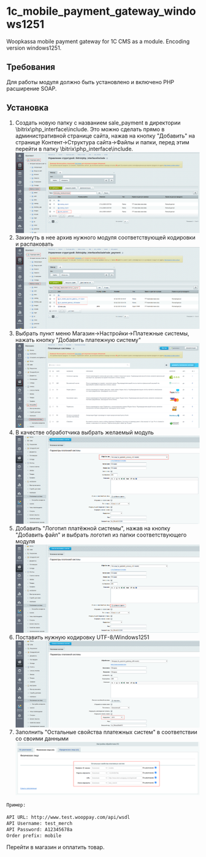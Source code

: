 # 1c_mobile_payment_gateway_windows1251
Woopkassa mobile payment gateway for 1C CMS as a module. Encoding version windows1251.

## Требования
Для работы модуля должно быть установлено и включено PHP расширение SOAP.

## Установка
1. Создать новую папку с названием sale_payment в директории \bitrix\php_interface\include. Это можно сделать прямо в административной странице сайта, нажав на кнопку "Добавить" на странице
Контент->Структура сайта->Файлы и папки, перед этим перейти в папку \bitrix\php_interface\include.
![Alt text](.README/bitrix_1.png?raw=true)
2. Закинуть в нее архив нужного модуля соответствующей кодировки и распаковать
![Alt text](.README/bitrix_2.png?raw=true)
3. Выбрать пункт меню Магазин->Настройки->Платежные системы, нажать кнопку "Добавить платежную систему"
![Alt text](.README/bitrix_3.png?raw=true)
4. В качестве обработчика выбрать желаемый модуль
![Alt text](.README/bitrix_4.png?raw=true)
5. Добавить "Логотип платёжной системы", нажав на кнопку "Добавить файл" и выбрать логотип из папки соответствующего модуля
![Alt text](.README/bitrix_5.png?raw=true)
6. Поставить нужную кодировку UTF-8/Windows1251
![Alt text](.README/bitrix_6.png?raw=true)
7. Заполнить "Остальные свойства платежных систем" в соответствии со своими данными
![Alt text](.README/bitrix_7.png?raw=true)
````
Пример:

API URL: http://www.test.wooppay.com/api/wsdl
API Username: test_merch
API Password: A12345678a
Order prefix: mobile

````
Перейти в магазин и оплатить товар.